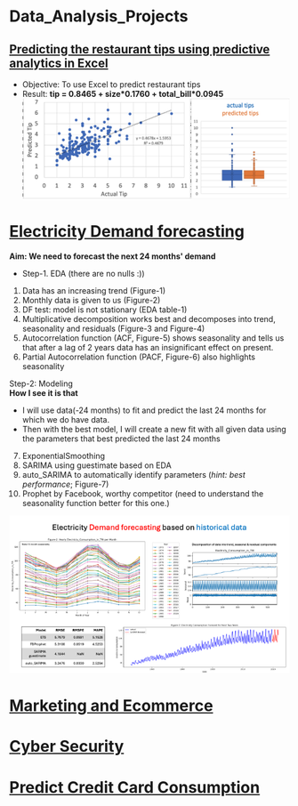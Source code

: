 # Data_Analysis_Projects

## [Predicting the restaurant tips using predictive analytics in Excel](ML_LR_EXCEL_Tips_Prediction/README.md)

- Objective: To use Excel to predict restaurant tips    
- Result: __tip = 0.8465 + size\*0.1760 + total_bill\*0.0945__  
![Result](ML_LR_EXCEL_Tips_Prediction/ResultAnalysis.png)  


# [Electricity Demand forecasting](electricity_demand_estimation/Readme.md)
__Aim: We need to forecast the next 24 months' demand__  

- Step-1. EDA (there are no nulls :))   
1. Data has an increasing trend (Figure-1)  
2. Monthly data is given to us (Figure-2)  
3. DF test: model is not stationary (EDA table-1)  
4. Multiplicative decomposition works best and decomposes into trend, seasonality and residuals (Figure-3 and Figure-4)  
5. Autocorrelation function (ACF, Figure-5) shows seasonality and tells us that after a lag of 2 years data has an insignificant effect on present.  
6. Partial Autocorrelation function (PACF, Figure-6) also highlights seasonality  

Step-2: Modeling  
__How I see it is that__
- I will use data(-24 months) to fit and predict the last 24 months for which we do have data.  
- Then with the best model, I will create a new fit with all given data using the parameters that best predicted the last 24 months

7. ExponentialSmoothing
8. SARIMA using guestimate based on EDA
9. auto_SARIMA to automatically identify parameters (_hint: best performance_; Figure-7)
10. Prophet by Facebook, worthy competitor (need to understand the seasonality function better for this one.)

![Highlights](electricity_demand_estimation/pngs/DemandEstimation.png)

# [Marketing and Ecommerce](marketing_ecommerce/MarketingECommerce.ipynb)
# [Cyber Security](cyber_security/CyberSecurity.ipynb)
# [Predict Credit Card Consumption](predict_credit_card_consumption/)

